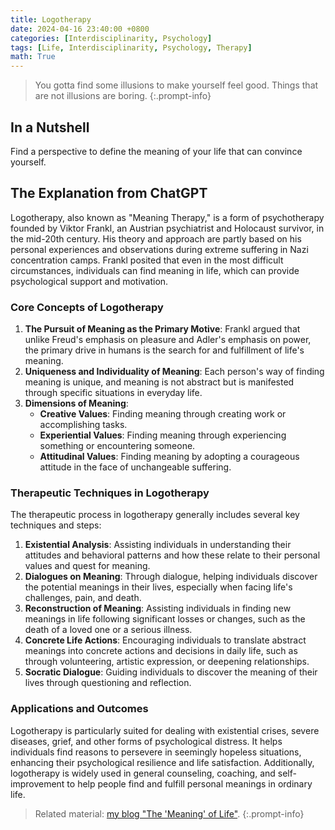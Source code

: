 ```yaml
---
title: Logotherapy
date: 2024-04-16 23:40:00 +0800
categories: [Interdisciplinarity, Psychology]
tags: [Life, Interdisciplinarity, Psychology, Therapy]
math: True
---
```


> You gotta find some illusions to make yourself feel good. Things that are not illusions are boring.
{:.prompt-info}

## In a Nutshell

Find a perspective to define the meaning of your life that can convince yourself. 

<!-- Personally, I believe it means that you should find way to deceive yourself. -->

## The Explanation from ChatGPT

Logotherapy, also known as "Meaning Therapy," is a form of psychotherapy founded by Viktor Frankl, an Austrian psychiatrist and Holocaust survivor, in the mid-20th century. His theory and approach are partly based on his personal experiences and observations during extreme suffering in Nazi concentration camps. Frankl posited that even in the most difficult circumstances, individuals can find meaning in life, which can provide psychological support and motivation.

### Core Concepts of Logotherapy

1. **The Pursuit of Meaning as the Primary Motive**: Frankl argued that unlike Freud's emphasis on pleasure and Adler's emphasis on power, the primary drive in humans is the search for and fulfillment of life's meaning.
2. **Uniqueness and Individuality of Meaning**: Each person's way of finding meaning is unique, and meaning is not abstract but is manifested through specific situations in everyday life.
3. **Dimensions of Meaning**:
   - **Creative Values**: Finding meaning through creating work or accomplishing tasks.
   - **Experiential Values**: Finding meaning through experiencing something or encountering someone.
   - **Attitudinal Values**: Finding meaning by adopting a courageous attitude in the face of unchangeable suffering.

### Therapeutic Techniques in Logotherapy

The therapeutic process in logotherapy generally includes several key techniques and steps:

1. **Existential Analysis**: Assisting individuals in understanding their attitudes and behavioral patterns and how these relate to their personal values and quest for meaning.
2. **Dialogues on Meaning**: Through dialogue, helping individuals discover the potential meanings in their lives, especially when facing life's challenges, pain, and death.
3. **Reconstruction of Meaning**: Assisting individuals in finding new meanings in life following significant losses or changes, such as the death of a loved one or a serious illness.
4. **Concrete Life Actions**: Encouraging individuals to translate abstract meanings into concrete actions and decisions in daily life, such as through volunteering, artistic expression, or deepening relationships.
5. **Socratic Dialogue**: Guiding individuals to discover the meaning of their lives through questioning and reflection.

### Applications and Outcomes

Logotherapy is particularly suited for dealing with existential crises, severe diseases, grief, and other forms of psychological distress. It helps individuals find reasons to persevere in seemingly hopeless situations, enhancing their psychological resilience and life satisfaction. Additionally, logotherapy is widely used in general counseling, coaching, and self-improvement to help people find and fulfill personal meanings in ordinary life.

> Related material: [my blog "The 'Meaning' of Life"]({{site.baseurl}}/posts/Meaning-of-Life/).
{:.prompt-info}



